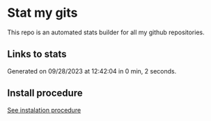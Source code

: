 # Stat my gits

This repo is an automated stats builder for all my github repositories.

## Links to stats


Generated on 09/28/2023 at 12:42:04 in 0 min, 2 seconds.

## Install procedure

[See instalation procedure](./src/install.md)
